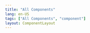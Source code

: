 ```yaml
---
title: "All Components"
lang: en-US
tags: ["All Components", "component"]
layout: ComponentLayout
---
```

